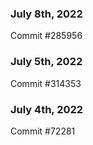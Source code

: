 ### July 8th, 2022

Commit #285956

### July 5th, 2022

Commit #314353


### July 4th, 2022

Commit #72281
